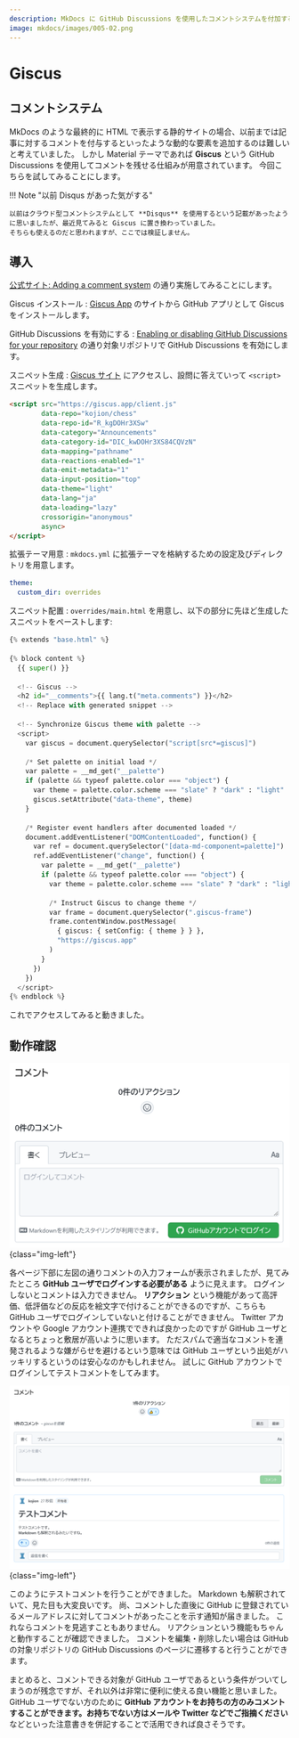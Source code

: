 ```yaml
---
description: MkDocs に GitHub Discussions を使用したコメントシステムを付加する方法について説明します。
image: mkdocs/images/005-02.png
---
```


# Giscus

## コメントシステム

MkDocs のような最終的に HTML で表示する静的サイトの場合、以前までは記事に対するコメントを付与するといったような動的な要素を追加するのは難しいと考えていました。
しかし Material テーマであれば **Giscus** という GitHub Discussions を使用してコメントを残せる仕組みが用意されています。
今回こちらを試してみることにします。

!!! Note "以前 Disqus があった気がする"

    以前はクラウド型コメントシステムとして **Disqus** を使用するという記載があったように思いましたが、最近見てみると Giscus に置き換わっていました。
    そちらも使えるのだと思われますが、ここでは検証しません。

## 導入

[公式サイト: Adding a comment system](https://squidfunk.github.io/mkdocs-material/setup/adding-a-comment-system/)
の通り実施してみることにします。

Giscus インストール
:   [Giscus App](https://github.com/apps/giscus) のサイトから GitHub アプリとして Giscus をインストールします。

GitHub Discussions を有効にする
:   [Enabling or disabling GitHub Discussions for your repository](https://docs.github.com/en/repositories/managing-your-repositorys-settings-and-features/enabling-features-for-your-repository/enabling-or-disabling-github-discussions-for-a-repository)
の通り対象リポジトリで GitHub Discussions を有効にします。

スニペット生成
:   [Giscus サイト](https://giscus.app/ja)
にアクセスし、設問に答えていって `<script>` スニペットを生成します。

``` html
<script src="https://giscus.app/client.js"
        data-repo="kojion/chess"
        data-repo-id="R_kgDOHr3XSw"
        data-category="Announcements"
        data-category-id="DIC_kwDOHr3XS84CQVzN"
        data-mapping="pathname"
        data-reactions-enabled="1"
        data-emit-metadata="1"
        data-input-position="top"
        data-theme="light"
        data-lang="ja"
        data-loading="lazy"
        crossorigin="anonymous"
        async>
</script>
```

拡張テーマ用意
:   `mkdocs.yml` に拡張テーマを格納するための設定及びディレクトリを用意します。

``` yaml
theme:
  custom_dir: overrides
```

スニペット配置
:   `overrides/main.html` を用意し、以下の部分に先ほど生成したスニペットをペーストします:

``` python
{% extends "base.html" %}

{% block content %}
  {{ super() }}

  <!-- Giscus -->
  <h2 id="__comments">{{ lang.t("meta.comments") }}</h2>
  <!-- Replace with generated snippet -->

  <!-- Synchronize Giscus theme with palette -->
  <script>
    var giscus = document.querySelector("script[src*=giscus]")

    /* Set palette on initial load */
    var palette = __md_get("__palette")
    if (palette && typeof palette.color === "object") {
      var theme = palette.color.scheme === "slate" ? "dark" : "light"
      giscus.setAttribute("data-theme", theme) 
    }

    /* Register event handlers after documented loaded */
    document.addEventListener("DOMContentLoaded", function() {
      var ref = document.querySelector("[data-md-component=palette]")
      ref.addEventListener("change", function() {
        var palette = __md_get("__palette")
        if (palette && typeof palette.color === "object") {
          var theme = palette.color.scheme === "slate" ? "dark" : "light"

          /* Instruct Giscus to change theme */
          var frame = document.querySelector(".giscus-frame")
          frame.contentWindow.postMessage(
            { giscus: { setConfig: { theme } } },
            "https://giscus.app"
          )
        }
      })
    })
  </script>
{% endblock %}
```

これでアクセスしてみると動きました。

## 動作確認

![](images/005-01.png){class="img-left"}

各ページ下部に左図の通りコメントの入力フォームが表示されましたが、見てみたところ **GitHub ユーザでログインする必要がある** ように見えます。
ログインしないとコメントは入力できません。
**リアクション** という機能があって高評価、低評価などの反応を絵文字で付けることができるのですが、こちらも GitHub ユーザでログインしていないと付けることができません。
Twitter アカウントや Google アカウント連携でできれば良かったのですが GitHub ユーザとなるとちょっと敷居が高いように思います。
ただスパムで適当なコメントを連発されるような嫌がらせを避けるという意味では GitHub ユーザという出処がハッキリするというのは安心なのかもしれません。
試しに GitHub アカウントでログインしてテストコメントをしてみます。

![](images/005-02.png){class="img-left"}

このようにテストコメントを行うことができました。
Markdown も解釈されていて、見た目も大変良いです。
尚、コメントした直後に GitHub に登録されているメールアドレスに対してコメントがあったことを示す通知が届きました。
これならコメントを見逃すこともありません。
リアクションという機能もちゃんと動作することが確認できました。
コメントを編集・削除したい場合は GitHub の対象リポジトリの GitHub Discussions のページに遷移すると行うことができます。

まとめると、コメントできる対象が GitHub ユーザであるという条件がついてしまうのが残念ですが、それ以外は非常に便利に使える良い機能と思いました。
GitHub ユーザでない方のために
**GitHub アカウントをお持ちの方のみコメントすることができます。お持ちでない方はメールや Twitter などでご指摘ください**
などといった注意書きを併記することで活用できれば良さそうです。